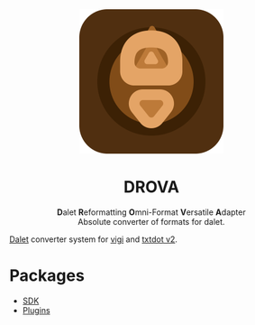 <div align="center">

<img alt="drova logo" src="https://github.com/TempoWorks/.github/raw/main/imgs/Drova.png" width='256'>

# DROVA

**D**alet **R**eformatting **O**mni-Format **V**ersatile **A**dapter  
Absolute converter of formats for dalet.

</div>

[Dalet](https://github.com/TempoWorks/dalet) converter system for [vigi](https://github.com/TempoWorks/vigi) and [txtdot v2](https://github.com/TempoWorks/txtdot/tree/v2).

# Packages

- [SDK](https://github.com/TempoWorks/drova/tree/main/drova_sdk)
- [Plugins](https://github.com/TempoWorks/drova/tree/main/drova_plugins)
